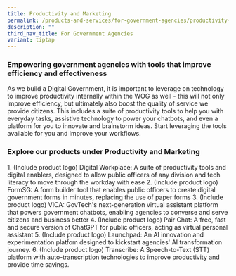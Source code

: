 ```yaml
---
title: Productivity and Marketing
permalink: /products-and-services/for-government-agencies/productivity-and-marketing/
description: ""
third_nav_title: For Government Agencies
variant: tiptap
---
```

<h3><strong>Empowering government agencies with tools that improve efficiency and effectiveness</strong></h3>
<p>As we build a Digital Government, it is important to leverage on technology
to improve productivity internally within the WOG as well - this will not
only improve efficiency, but ultimately also boost the quality of service
we provide citizens. This includes a suite of productivity tools to help
you with everyday tasks, assistive technology to power your chatbots, and
even a platform for you to innovate and brainstorm ideas. Start leveraging
the tools available for you and improve your workflows.</p>
<h3><strong>Explore our products under Productivity and Marketing </strong></h3>
<p></p>
<p>1. (Include product logo) Digital Workplace: A suite of productivity tools
and digital enablers, designed to allow public officers of any division
and tech literacy to move through the workday with ease 2. (Include product
logo) FormSG: A form builder tool that enables public officers to create
digital government forms in minutes, replacing the use of paper forms 3.
(Include product logo) VICA: GovTech's next-generation virtual assistant
platform that powers government chatbots, enabling agencies to converse
and serve citizens and business better 4. (Include product logo) Pair Chat:
A free, fast and secure version of ChatGPT for public officers, acting
as virtual personal assistant 5. (Include product logo) Launchpad: An AI
innovation and experimentation platfom designed to kickstart agencies'
AI transformation journey. 6. (Include product logo) Transcribe: A Speech-to-Text
(STT) platform with auto-transcription technologies to improve productivity
and provide time savings.</p>